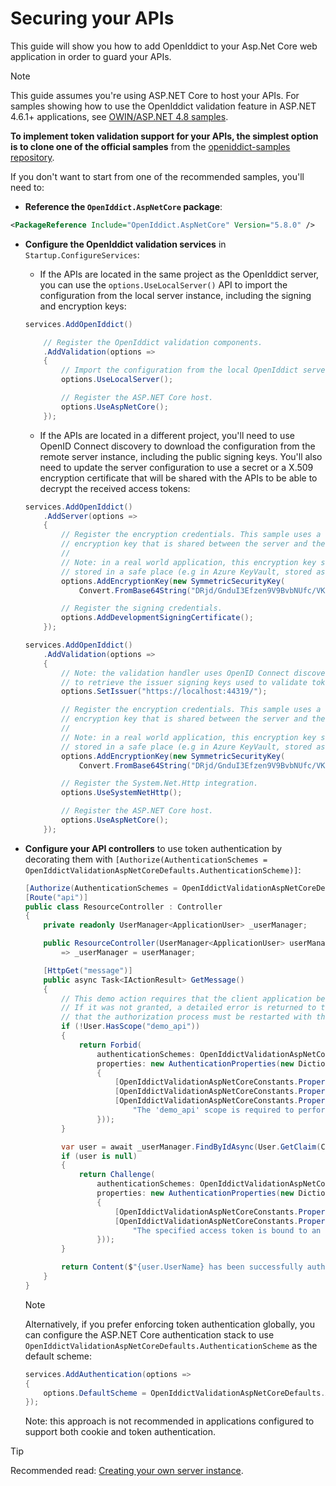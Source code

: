 # Securing your APIs <Badge type="tip" text="validation" />

This guide will show you how to add OpenIddict to your Asp.Net Core web application in order to guard your APIs.

> [!NOTE]
> This guide assumes you're using ASP.NET Core to host your APIs. For samples showing how to use the OpenIddict validation feature in
> ASP.NET 4.6.1+ applications, see [OWIN/ASP.NET 4.8 samples](https://github.com/openiddict/openiddict-samples?tab=readme-ov-file#owinaspnet-48-samples).

**To implement token validation support for your APIs, the simplest option is to clone one of the official samples**
from the [openiddict-samples repository](https://github.com/openiddict/openiddict-samples).

If you don't want to start from one of the recommended samples, you'll need to:

  - **Reference the `OpenIddict.AspNetCore` package**:

  ```xml
  <PackageReference Include="OpenIddict.AspNetCore" Version="5.8.0" />
  ```

  - **Configure the OpenIddict validation services** in `Startup.ConfigureServices`:
    - If the APIs are located in the same project as the OpenIddict server, you can use the `options.UseLocalServer()`
    API to import the configuration from the local server instance, including the signing and encryption keys:

    ```csharp
    services.AddOpenIddict()

        // Register the OpenIddict validation components.
        .AddValidation(options =>
        {
            // Import the configuration from the local OpenIddict server instance.
            options.UseLocalServer();

            // Register the ASP.NET Core host.
            options.UseAspNetCore();
        });
    ```

    - If the APIs are located in a different project, you'll need to use OpenID Connect discovery to download the
    configuration from the remote server instance, including the public signing keys. You'll also need to update
    the server configuration to use a secret or a X.509 encryption certificate that will be shared with the APIs to
    be able to decrypt the received access tokens:

    ```csharp
    services.AddOpenIddict()
        .AddServer(options =>
        {    
            // Register the encryption credentials. This sample uses a symmetric
            // encryption key that is shared between the server and the API project.
            //
            // Note: in a real world application, this encryption key should be
            // stored in a safe place (e.g in Azure KeyVault, stored as a secret).
            options.AddEncryptionKey(new SymmetricSecurityKey(
                Convert.FromBase64String("DRjd/GnduI3Efzen9V9BvbNUfc/VKgXltV7Kbk9sMkY=")));

            // Register the signing credentials.
            options.AddDevelopmentSigningCertificate();
        });
    ```

    ```csharp
    services.AddOpenIddict()
        .AddValidation(options =>
        {
            // Note: the validation handler uses OpenID Connect discovery
            // to retrieve the issuer signing keys used to validate tokens.
            options.SetIssuer("https://localhost:44319/");

            // Register the encryption credentials. This sample uses a symmetric
            // encryption key that is shared between the server and the API project.
            //
            // Note: in a real world application, this encryption key should be
            // stored in a safe place (e.g in Azure KeyVault, stored as a secret).
            options.AddEncryptionKey(new SymmetricSecurityKey(
                Convert.FromBase64String("DRjd/GnduI3Efzen9V9BvbNUfc/VKgXltV7Kbk9sMkY=")));

            // Register the System.Net.Http integration.
            options.UseSystemNetHttp();

            // Register the ASP.NET Core host.
            options.UseAspNetCore();
        });
    ```

  - **Configure your API controllers** to use token authentication by decorating them with
  `[Authorize(AuthenticationSchemes = OpenIddictValidationAspNetCoreDefaults.AuthenticationScheme)]`:

    ```csharp
    [Authorize(AuthenticationSchemes = OpenIddictValidationAspNetCoreDefaults.AuthenticationScheme)]
    [Route("api")]
    public class ResourceController : Controller
    {
        private readonly UserManager<ApplicationUser> _userManager;

        public ResourceController(UserManager<ApplicationUser> userManager)
            => _userManager = userManager;

        [HttpGet("message")]
        public async Task<IActionResult> GetMessage()
        {
            // This demo action requires that the client application be granted the "demo_api" scope.
            // If it was not granted, a detailed error is returned to the client application to inform it
            // that the authorization process must be restarted with the specified scope to access this API.
            if (!User.HasScope("demo_api"))
            {
                return Forbid(
                    authenticationSchemes: OpenIddictValidationAspNetCoreDefaults.AuthenticationScheme,
                    properties: new AuthenticationProperties(new Dictionary<string, string>
                    {
                        [OpenIddictValidationAspNetCoreConstants.Properties.Scope] = "demo_api",
                        [OpenIddictValidationAspNetCoreConstants.Properties.Error] = Errors.InsufficientScope,
                        [OpenIddictValidationAspNetCoreConstants.Properties.ErrorDescription] =
                            "The 'demo_api' scope is required to perform this action."
                    }));
            }

            var user = await _userManager.FindByIdAsync(User.GetClaim(Claims.Subject));
            if (user is null)
            {
                return Challenge(
                    authenticationSchemes: OpenIddictValidationAspNetCoreDefaults.AuthenticationScheme,
                    properties: new AuthenticationProperties(new Dictionary<string, string>
                    {
                        [OpenIddictValidationAspNetCoreConstants.Properties.Error] = Errors.InvalidToken,
                        [OpenIddictValidationAspNetCoreConstants.Properties.ErrorDescription] =
                            "The specified access token is bound to an account that no longer exists."
                    }));
            }

            return Content($"{user.UserName} has been successfully authenticated.");
        }
    }
    ```

    > [!NOTE]
    > Alternatively, if you prefer enforcing token authentication globally, you can configure the ASP.NET Core
    > authentication stack to use `OpenIddictValidationAspNetCoreDefaults.AuthenticationScheme` as the default scheme:
    >
    > ```csharp
    > services.AddAuthentication(options =>
    > {
    >     options.DefaultScheme = OpenIddictValidationAspNetCoreDefaults.AuthenticationScheme;
    > });
    > ```
    >
    > Note: this approach is not recommended in applications configured to support both cookie and token authentication.

> [!TIP]
> Recommended read: [Creating your own server instance](creating-your-own-server-instance.md).
